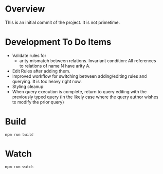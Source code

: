 # Overview

This is an initial commit of the project. It is not primetime.

# Development To Do Items

- Validate rules for
  - arity mismatch between relations. Invariant condition: All references to relations of name N have arity A.
- Edit Rules after adding them.
- Improved workflow for switching between adding/editing rules and querying. It is too heavy right now.
- Styling cleanup
- When query execution is complete, return to query editing with the previously typed query (in the likely case where the query author wishes to modify the prior query)

# Build

```
npm run build
```

# Watch

```
npm run watch
```
